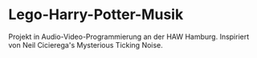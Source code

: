 # Lego-Harry-Potter-Musik
Projekt in Audio-Video-Programmierung an der HAW Hamburg. Inspiriert von Neil Cicierega's Mysterious Ticking Noise.
